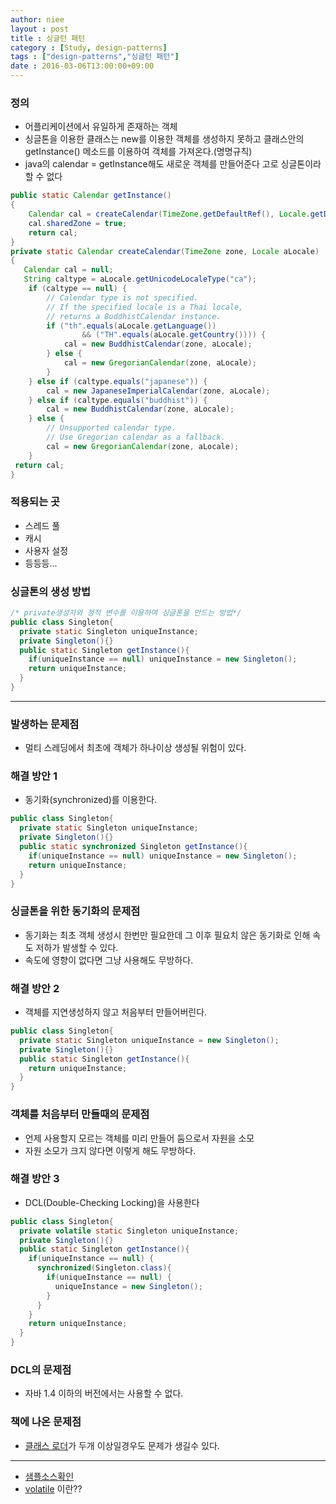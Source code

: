 ```yaml
---
author: niee
layout : post
title : 싱글턴 패턴
category : [Study, design-patterns]
tags : ["design-patterns","싱글턴 패턴"]
date : 2016-03-06T13:00:00+09:00
---
```


### 정의
- 어플리케이션에서 유일하게 존재하는 객체
- 싱글톤을 이용한 클래스는 new를 이용한 객체를 생성하지 못하고 클래스안의 getInstance() 메소드를 이용하여 객체를 가져온다.(명명규칙)
- java의 calendar = getInstance해도 새로운 객체를 만들어준다 고로 싱글톤이라할 수 없다

```java
public static Calendar getInstance()
{
    Calendar cal = createCalendar(TimeZone.getDefaultRef(), Locale.getDefault(Locale.Category.FORMAT));
    cal.sharedZone = true;
    return cal;
}
private static Calendar createCalendar(TimeZone zone, Locale aLocale)
{
   Calendar cal = null;
   String caltype = aLocale.getUnicodeLocaleType("ca");
    if (caltype == null) {
        // Calendar type is not specified.
        // If the specified locale is a Thai locale,
        // returns a BuddhistCalendar instance.
        if ("th".equals(aLocale.getLanguage())
                && ("TH".equals(aLocale.getCountry()))) {
            cal = new BuddhistCalendar(zone, aLocale);
        } else {
            cal = new GregorianCalendar(zone, aLocale);
        }
    } else if (caltype.equals("japanese")) {
        cal = new JapaneseImperialCalendar(zone, aLocale);
    } else if (caltype.equals("buddhist")) {
        cal = new BuddhistCalendar(zone, aLocale);
    } else {
        // Unsupported calendar type.
        // Use Gregorian calendar as a fallback.
        cal = new GregorianCalendar(zone, aLocale);
    }
 return cal;
}
```

### 적용되는 곳
 - 스레드 풀
 - 캐시
 - 사용자 설정
 - 등등등...

### 싱글톤의 생성 방법

```java
/* private생성자와 정적 변수를 이용하여 싱글톤을 만드는 방법*/
public class Singleton{
  private static Singleton uniqueInstance;
  private Singleton(){}
  public static Singleton getInstance(){
    if(uniqueInstance == null) uniqueInstance = new Singleton();
    return uniqueInstance;
  }
}
```

------------------------

### 발생하는 문제점
- 멀티 스레딩에서 최초에 객체가 하나이상 생성될 위험이 있다.

### 해결 방안 1
- 동기화(synchronized)를 이용한다.

```java
public class Singleton{
  private static Singleton uniqueInstance;
  private Singleton(){}
  public static synchronized Singleton getInstance(){
    if(uniqueInstance == null) uniqueInstance = new Singleton();
    return uniqueInstance;
  }
}
```

### 싱글톤을 위한 동기화의 문제점
- 동기화는 최초 객체 생성시 한번만 필요한데 그 이후 필요치 않은 동기화로 인해 속도 저하가 발생할 수 있다.
- 속도에 영향이 없다면 그냥 사용해도 무방하다.

### 해결 방안 2
- 객체를 지연생성하지 않고 처음부터 만들어버린다.

```java
public class Singleton{
  private static Singleton uniqueInstance = new Singleton();
  private Singleton(){}
  public static Singleton getInstance(){
    return uniqueInstance;
  }
}
```

### 객체를 처음부터 만들때의 문제점
- 언제 사용할지 모르는 객체를 미리 만들어 둠으로서 자원을 소모
- 자원 소모가 크지 않다면 이렇게 해도 무방하다.

### 해결 방안 3
- DCL(Double-Checking Locking)을 사용한다

```java
public class Singleton{
  private volatile static Singleton uniqueInstance;
  private Singleton(){}
  public static Singleton getInstance(){
    if(uniqueInstance == null) {
      synchronized(Singleton.class){
        if(uniqueInstance == null) {
          uniqueInstance = new Singleton();
        }
      }
    }
    return uniqueInstance;
  }
}
```

### DCL의 문제점
- 자바 1.4 이하의 버전에서는 사용할 수 없다.

### 책에 나온 문제점
- [클래스 로더](https://www.google.co.kr/webhp?sourceid=chrome-instant&ion=1&espv=2&ie=UTF-8#q=%EC%9E%90%EB%B0%94%20%ED%81%B4%EB%9E%98%EC%8A%A4%EB%A1%9C%EB%8D%94)가 두개 이상일경우도 문제가 생길수 있다.

----------------------

- [샘플소스확인](https://github.com/KWSStudy/DesignPartterns/tree/master/src/com/kws/singleton)
- [volatile](https://www.google.co.kr/webhp?sourceid=chrome-instant&ion=1&espv=2&ie=UTF-8#q=java%20volatile) 이란??

